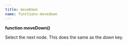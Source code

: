```yaml
---
title: moveDown
name: functions-movedown
---
```


**function moveDown()**

Select the next node. This does the same as the *down* key.
